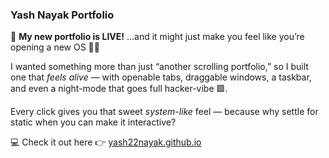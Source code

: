 ### Yash Nayak Portfolio

🚀 **My new portfolio is LIVE!**
…and it might just make you feel like you’re opening a new OS 👨‍💻

I wanted something more than just “another scrolling portfolio,”
so I built one that *feels alive* — with openable tabs, draggable windows,
a taskbar, and even a night-mode that goes full hacker-vibe 🟩.

Every click gives you that sweet *system-like* feel —
because why settle for static when you can make it interactive?

💻 Check it out here 👉 [yash22nayak.github.io](https://yash22nayak.github.io)